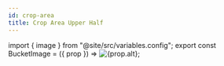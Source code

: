 ```yaml
---
id: crop-area
title: Crop Area Upper Half
---
```


import { image } from "@site/src/variables.config";
export const BucketImage = ({ prop }) => <img src={prop.src} alt={prop.alt} />;

<BucketImage prop={image.example.areaupperhalf}></BucketImage>

